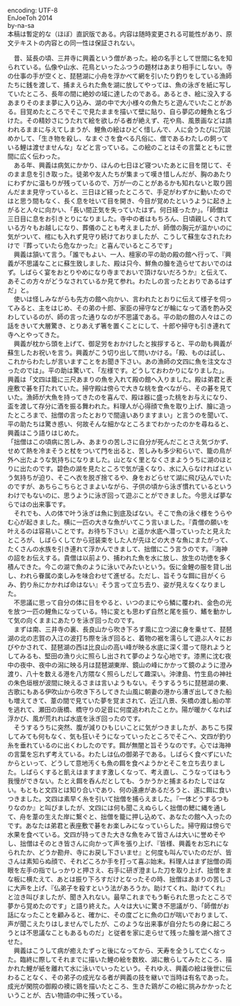  encoding: UTF-8  
 EnJoeToh 2014  
 by-na-sa  
 本稿は暫定的な（ほぼ）直訳版である。内容は随時変更される可能性があり、原文テキストの内容との同一性は保証されない。  
  
　昔、延長の頃、三井寺に興義という僧があった。絵の名手として世間に名を知られている。仏像や山水、花鳥といったふつうの題材はあまり相手にしない。寺の仕事の手が空くと、琵琶湖に小舟を浮かべて網を引いたり釣りをしている漁師たちに銭を渡して、捕まえられた魚を湖に放してやっては、魚の泳ぎを紙に写していたところ、長年の間に絶妙の域に達したのである。あるとき、絵に没入するあまりそのまま夢に入り込み、湖の中で大小様々の魚たちと遊んでいたことがある。目覚めたところでそこで見たままを描いて壁に貼り、自ら夢応の鯉魚と名づけた。その精妙さにうたれて絵を欲しがる者が絶えず、花や鳥、風景画などは請われるままに与えてしまうが、鯉魚の絵はひどく惜しんで、人に会うたびに冗談めかして、「生き物を殺し、なまぐさを食べる凡俗に、僧であるわたしの飼っている鯉は渡せませんな」などと言っている。この絵のことはその言葉とともに世間に広く伝わった。  
　ある年、興義は病気にかかり、ほんの七日ほど寝ついたあとに目を閉じて、そのまま息を引き取った。徒弟や友人たちが集まって嘆き惜しんだが、胸のあたりにわずかに温もりが残っているので、万が一のことがあるかも知れないと取り囲んだまま見守っていると、三日ほど経ったところで、手足がわずかに動いたのではと思う間もなく、長く息を吐いて目を開き、今目が覚めたというように起き上がると人々に向かい、「長い間正気を失っていたはず。何日経ったか」。「師僧は三日目に息をお引きとりになりました。寺中の者はもちろん、日頃親しくされている方々もお越しになり、葬儀のことも考えましたが、師僧の胸元が温かいのに気がついて、棺にも入れず見守り続けておりましたが、こうして蘇生なされたわけで『葬っていたら危なかった』と喜んでいるところです」  
　興義は頷いて言う。「誰でもよい、一人、檀家の平の助の殿の館へ行って、『興義が不思議なことに蘇生致しました、殿は只今、鮮魚の膾を造らせておいでのはず。しばらく宴をおとりやめになり寺までおいで頂けないだろうか』と伝えて、あそこの方々がどうなされているか見て参れ。わたしの言ったとおりであるはずだ」と。  
　使いは怪しみながらも先方の館へ向かい、言われたとおりに伝えて様子を伺ってみると、主をはじめ、その弟の十郎、家臣の掃守などが輪になって酒を酌み交わしているのが、師の言った通りなのが不思議である。平の助の館の人々はこの話をきいて大層驚き、とりあえず箸を置くことにして、十郎や掃守も引き連れて寺へとやってきた。  
　興義が枕から頭を上げて、御足労をおかけしたと挨拶すると、平の助も興義が蘇生したお祝いを言う。興義がこう切り出して問いかける。「殿、ものは試し、これからわたしが言いますことをお聞き下さい。あの漁師の文四に魚を注文なさったのでは」。平の助は驚いて、「左様です。どうしておわかりになりました」。興義は「文四は籠に三尺あまりの魚を入れて殿の館へ入りました。殿は弟君と表座敷で碁を打たれていた。掃守殿は傍らで大きな桃を食べながら、その碁を見ていた。漁師が大魚を持ってきたのを喜んで、殿は器に盛った桃をお与えになり、盃を渡して存分に酒を振る舞われた。料理人が心得顔で魚を取り上げ、膾に造ったところまで、拙僧の言ったとおりで間違いありますまい」と言うのを聞いて、平の助たちは驚き惑い、何故そんな細かなところまでわかったのかを尋ねると、興義はこう語りはじめた。  
「拙僧はこの頃病に苦しみ、あまりの苦しさに自分が死んだことさえ気づかず、せめて熱を冷まそうと杖をついて門を出ると、苦しみも多少和らいで、籠の鳥が外へ出たような気持ちになりました。山となく里となくさまよううちに湖のほとりに出たのです。碧色の湖を見たところで気が遠くなり、水に入らなければという気持ちが迫り、そこへ衣を脱ぎ捨てるや、身をおどらせて湖に飛び込んでいたのですが、あちらこちらとさまよいながら、子供の頃から泳ぎ慣れているというわけでもないのに、思うように泳ぎ回って遊ぶことができました。今思えば夢ならではの出来事です。  
　それでも、人の体で叶う泳ぎは魚に到底及ばない。そこで魚の泳ぐ様をうらやむ心が起きました。横に一匹の大きな魚がいてこう言いました。『貴僧の願いを叶えるのは容易いことです。お待ち下さい』と遥か水底へ潜っていったと見えたところが、しばらくしてから冠装束をした人が先ほどの大きな魚にまたがって、たくさんの水族を引き連れて浮かんできまして、拙僧にこう言うのです。『海神の詔をお伝えする。貴僧は以前より、捕われた魚を水に放し、放生の功徳を多く積んできた。今この湖で魚のように泳いでみたいという。仮に金鯉の服を貸し出し、われら眷属の楽しみを味合わせて進ぜる。ただし、旨そうな餌に目がくらみ、釣り糸にかかれば命はない』そう言って立ち去り、姿が見えなくなりました。  
　不思議に思って自分の体に目をやると、いつのまにやら鱗に覆われ、金色の光を放つ一匹の鯉魚になっている。特に変とも思わず自然と尾を振り、鰭を動かして気の向くままにあたりを泳ぎ回ったのです。  
　まずは南、三井寺の裏、長良山から吹き下ろす風に立つ波に身を乗せて、琵琶湖の北の志賀の入江の波打ち際を泳ぎ回ると、着物の裾を濡らして遊ぶ人々におびやかされて、琵琶湖の西は比良山の高い峰が映る水底に深く潜って隠れようとしてみるも、堅田の漁り火に照らし出されて夢のような心地です。漆黒に沈む夜中の夜中、夜中の潟に映る月は琵琶湖東岸、鏡山の峰にかかって鏡のように澄み渡り、八十を数える港を八方隈なく照らしだして趣深い。沖津島、竹生島の神社の朱色垣根が波間に映えるさまは言いようもない。そうするうちに琵琶湖の東、古歌にもある伊吹山から吹き下ろしてきた山風に朝妻の港から漕ぎ出してきた船も増えてきて、葦の間で見ていた夢を覚まされて、近江八景、矢橋の渡し船の竿を逃れて、瀬田の唐橋、橋守りの足音に何度追われたことか。陽が暖かくなれば浮かび、風が荒れれば水底を泳ぎ回ったのです。  
　そうするうちに突然、腹が減りひもじいことに気がつきましたが、あちこち探してみても何もなく、気も狂いそうになっていったところでそこへ、文四が釣り糸を垂れているのに出くわしたのです。餌が無闇と旨そうなのです。心では海神の言葉を忘れず考えている。わたしは仏の御弟子である。しばらく食べずにいたからといって、どうして意地汚くも魚の餌を食べようかとそこを立ち去りました。しばらくすると飢えはますます激しくなって、考え直し、こうなってはもう我慢ができない。たとえ餌を呑んだとしても、うかうかと捕まるわたしではない。もともと文四とは知り合いであり、何の遠慮があるだろうと、遂に餌に食いつきました。文四は素早く糸を引いて拙僧を捕らえました。『一体どうするつもりなのか』と叫びましたが、文四には何も聞こえぬらしく拙僧の鰓に縄を通して、舟を葦の生えた岸に繋ぐと、拙僧を籠に押し込めて、あなたの館へ入ったのです。あなたは弟君と表座敷で碁をお楽しみになっていらした。掃守殿は傍らで水果を食べている。文四が持ってきた大きな魚をみて皆さんは大いに誉めそやし、拙僧はそのとき皆さんに向かって声を張り上げ、『皆様、興義をお忘れになられたか、どうか勘弁、寺にお戻し下さいませ』と何度も叫んでいたのだが、皆さんは素知らぬ顔で、それどころか手を打って喜ぶ始末。料理人はまず拙僧の両眼を左手の指でしっかりと押さえ、右手に研ぎ澄ました刀を取り上げ、拙僧をまな板に横たえて、あとは振り下ろすだけとなったその時、拙僧はあまりの苦しさに大声を上げ、『仏弟子を殺すという法があろうか。助けてくれ、助けてくれ』と泣き叫びましたが、聞き入れない。最早これまでもう斬られた思ったところで夢から覚めたのです」と語り終えた。人々は大いに驚き不思議がり、「師僧がお話になったことを顧みると、確かに、その度ごとに魚の口が喘いでおりまして、声が聞こえたりはしませんでしたが、このような出来事が自分たちの身に起ころうとは不思議なこともあるものだ」と従者を家に走らせて残った膾を湖へ捨てさせた。  
　興義はこうして病が癒えたずっと後になってから、天寿を全うして亡くなった。臨終に際してそれまでに描いた鯉の絵を数枚、湖に散らしてみたところ、描かれた鯉が紙を離れて水に泳いでいったという。それゆえ、興義の絵は後世に伝わることなく、その弟子の成光なる者が興義の技を継いで当時は有名であった。成光が閑院の御殿の襖に鶏を描いたところ、生きた鶏がこの絵に挑みかかったということが、古い物語の中に残っている。  
